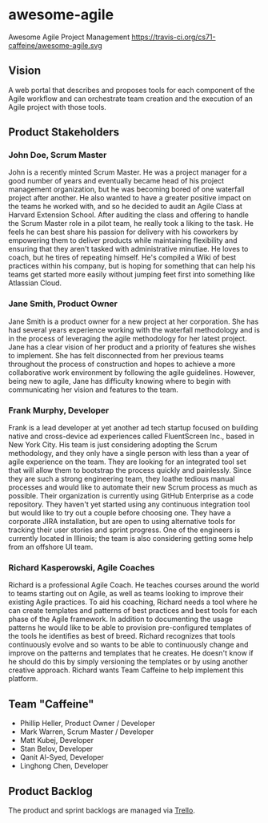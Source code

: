 # awesome-agile
Awesome Agile Project Management
https://travis-ci.org/cs71-caffeine/awesome-agile.svg

## Vision
A web portal that describes and proposes tools for each component of
the Agile workflow and can orchestrate team creation and the execution
of an Agile project with those tools.

## Product Stakeholders

### John Doe, Scrum Master

John is a recently minted Scrum Master. He was a project manager for
a good number of years and eventually became head of his project
management organization, but he was becoming bored of one waterfall
project after another. He also wanted to have a greater positive
impact on the teams he worked with, and so he decided to audit an
Agile Class at Harvard Extension School. After auditing the class and
offering to handle the Scrum Master role in a pilot team, he really
took a liking to the task. He feels he can best share his passion for
delivery with his coworkers by empowering them to deliver products
while maintaining flexibility and ensuring that they aren't tasked
with administrative minutiae. He loves to coach, but he tires of
repeating himself. He's compiled a Wiki of best practices within his
company, but is hoping for something that can help his teams get
started more easily without jumping feet first into something like
Atlassian Cloud.

### Jane Smith, Product Owner

Jane Smith is a product owner for a new project at her corporation.
She has had several years experience working with the waterfall
methodology and is in the process of leveraging the agile methodology
for her latest project. Jane has a clear vision of her product and a
priority of features she wishes to implement. She has felt
disconnected from her previous teams throughout the process of
construction and hopes to achieve a more collaborative work
environment by following the agile guidelines. However, being new to
agile, Jane has difficulty knowing where to begin with communicating
her vision and features to the team.

### Frank Murphy, Developer

Frank is a lead developer at yet another ad tech startup focused on
building native and cross-device ad experiences called FluentScreen
Inc., based in New York City. His team is just considering adopting
the Scrum methodology, and they only have a single person with less
than a year of agile experience on the team. They are looking for an
integrated tool set that will allow them to bootstrap the process
quickly and painlessly. Since they are such a strong engineering team,
they loathe tedious manual processes and would like to automate their
new Scrum process as much as possible. Their organization is
currently using GitHub Enterprise as a code repository. They haven't
yet started using any continuous integration tool but would like to
try out a couple before choosing one. They have a corporate JIRA
installation, but are open to using alternative tools for tracking
their user stories and sprint progress. One of the engineers is
currently located in Illinois; the team is also considering getting
some help from an offshore UI team.

### Richard Kasperowski, Agile Coaches

Richard is a professional Agile Coach. He teaches courses around the
world to teams starting out on Agile, as well as teams looking to
improve their existing Agile practices. To aid his coaching, Richard
needs a tool where he can create templates and patterns of best
practices and best tools for each phase of the Agile framework. In
addition to documenting the usage patterns he would like to be able
to provision pre-configured templates of the tools he identifies as
best of breed. Richard recognizes that tools continuously evolve and
so wants to be able to continuously change and improve on the
patterns and templates that he creates. He doesn't know if he should
do this by simply versioning the templates or by using another
creative approach. Richard wants Team Caffeine to help implement this
platform.

## Team "Caffeine"
- Phillip Heller, Product Owner / Developer
- Mark Warren, Scrum Master / Developer
- Matt Kubej, Developer
- Stan Belov, Developer
- Qanit Al-Syed, Developer
- Linghong Chen, Developer

## Product Backlog

The product and sprint backlogs are managed via
[Trello](https://trello.com/b/F8I0MYXS/awesome-agile).
